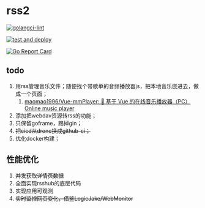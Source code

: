 # rss2

[![golangci-lint](https://github.com/91go/rss2/actions/workflows/golangci-lint.yml/badge.svg?branch=main)](https://github.com/91go/rss2/actions/workflows/golangci-lint.yml)

[![test and deploy](https://github.com/91go/rss2/actions/workflows/deploy.yml/badge.svg?branch=main)](https://github.com/91go/rss2/actions/workflows/deploy.yml)

[![Go Report Card](https://goreportcard.com/badge/github.com/91go/rss2)](https://goreportcard.com/report/github.com/91go/rss2)



## todo

1. 用rss管理音乐文件；随便找个带歌单的音频播放器js，把本地音乐嵌进去，做成一个页面；
    1. [maomao1996/Vue-mmPlayer: 🎵 基于 Vue 的在线音乐播放器（PC） Online music player](https://github.com/maomao1996/Vue-mmPlayer)
2. 添加把webdav资源转rss的功能；
3. 只保留goframe，踢掉gin；
4. ~~把cicd从drone换成github-ci；~~
5. 优化docker构建；


## 性能优化

1. ~~并发获取详情页数据~~
2. 全面实现rsshub的底层代码
3. 实现应用可观测
4. ~~实时监控网页变化，借鉴LogicJake/WebMonitor~~